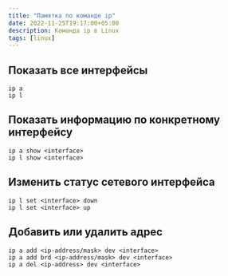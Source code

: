 ```yaml
---
title: "Памятка по команде ip"
date: 2022-11-25T19:17:00+05:00
description: Команда ip в Linux
tags: [linux]
---
```

## Показать все интерфейсы
```ell
ip a
ip l
```

## Показать информацию по конкретному интерфейсу
```ell
ip a show <interface>
ip l show <interface>
```

## Изменить статус сетевого интерфейса
```ell
ip l set <interface> down
ip l set <interface> up
```

## Добавить или удалить адрес
```ell
ip a add <ip-address/mask> dev <interface>
ip a add brd <ip-address/mask> dev <interface>
ip a del <ip-address> dev <interface>
```

